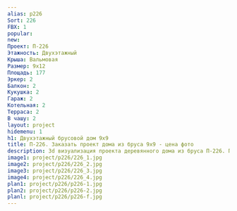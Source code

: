 ```yaml
---
alias: p226
Sort: 226
FBX: 1
popular: 
new: 
Проект: П-226
Этажность: Двухэтажный
Крыша: Вальмовая
Размер: 9х12
Площадь: 177
Эркер: 2
Балкон: 2
Кукушка: 2
Гараж: 2
Котельная: 2
Терраса: 2
В чашу: 2
layout: project
hidemenu: 1
h1: Двухэтажный брусовой дом 9х9
title: П-226. Заказать проект дома из бруса 9х9 - цена фото
description: 3d визуализация проекта деревянного дома из бруса П-226. Площадь 177 м2, размер 9х9. Вы можете внести любые изменения в проект.
image1: project/p226/226_1.jpg
image2: project/p226/226_2.jpg
image3: project/p226/226_3.jpg
image4: project/p226/226_4.jpg
plan1: project/p226/p226-1.jpg
plan2: project/p226/p226-2.jpg
planl: project/p226/p226-f.jpg
---
```

